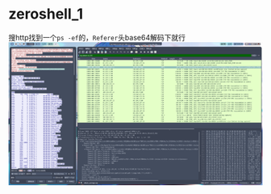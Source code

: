 # zeroshell_1
搜http找到一个`ps -ef`的，`Referer`头base64解码下就行
![](<./img/Pasted image 20241215130356.png>)
